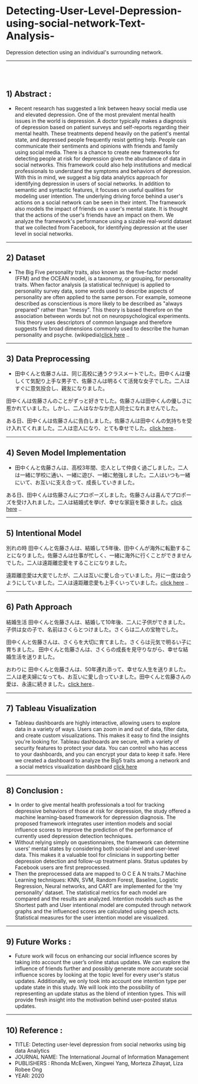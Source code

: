 # Detecting-User-Level-Depression-using-social-network-Text-Analysis-
Depression detection using an individual's surrounding network.

<hr>

<br><br>

## 1) Abstract :

  * Recent research has suggested a link between heavy social media use and elevated depression. One of the most prevalent mental health issues in the world is depression. A doctor typically makes a diagnosis of depression based on patient surveys and self-reports regarding their mental health. These treatments depend heavily on the patient's mental state, and depressed people frequently resist getting help. People can communicate their sentiments and opinions with friends and family using social media. There is a chance to create new frameworks for detecting people at risk for depression given the abundance of data in social networks. This framework could also help institutions and medical professionals to understand the symptoms and behaviors of depression. With this in mind, we suggest a big data analytics approach for identifying depression in users of social networks. In addition to semantic and syntactic features, it focuses on useful qualities for modeling user intention. The underlying driving force behind a user's actions on a social network can be seen in their intent. The framework also models the impact of friends on a user's mental state. It is thought that the actions of the user's friends have an impact on them. We analyze the framework's performance using a sizable real-world dataset that we collected from Facebook, for identifying depression at the user level in social networks.

<hr>


## 2) Dataset  

  * The Big Five personality traits, also known as the five-factor model (FFM) and the OCEAN model, is a taxonomy, or grouping, for personality traits. When factor analysis (a statistical technique) is applied to personality survey data, some words used to describe aspects of personality are often applied to the same person. For example, someone described as conscientious is more likely to be described as "always prepared" rather than "messy". This theory is based therefore on the association between words but not on neuropsychological experiments. This theory uses descriptors of common language and therefore suggests five broad dimensions commonly used to describe the human personality and psyche. (wikipedia)[click here](1.Dataset) ..

<hr>

## 3) Data Preprocessing 

 * 田中くんと佐藤さんは、同じ高校に通うクラスメートでした。田中くんは優しくて気配り上手な男子で、佐藤さんは明るくて活発な女子でした。二人はすぐに意気投合し、親友になりました。

田中くんは佐藤さんのことがずっと好きでした。佐藤さんは田中くんの優しさに惹かれていました。しかし、二人はなかなか恋人同士になれませんでした。

ある日、田中くんは佐藤さんに告白しました。佐藤さんは田中くんの気持ちを受け入れてくれました。二人は恋人になり、とても幸せでした。[click here](2.Data_Preprocessing)..

<hr>

## 4) Seven Model Implementation

 * 田中くんと佐藤さんは、高校3年間、恋人として仲良く過ごしました。二人は一緒に学校に通い、一緒に遊び、一緒に勉強しました。二人はいつも一緒にいて、お互いに支え合って、成長していきました。

ある日、田中くんは佐藤さんにプロポーズしました。佐藤さんは喜んでプロポーズを受け入れました。二人は結婚式を挙げ、幸せな家庭を築きました。[click here](3.Seven_Machine_Learning_Model_Implementation) ..

<hr>

## 5) Intentional Model 

別れの時 田中くんと佐藤さんは、結婚して5年後、田中くんが海外に転勤することになりました。佐藤さんは仕事が忙しく、一緒に海外に行くことができませんでした。二人は遠距離恋愛をすることになりました。

遠距離恋愛は大変でしたが、二人は互いに愛し合っていました。月に一度は会うようにしていました。二人は遠距離恋愛も上手くいっていました。[click here](5.Intentional_Model) ..

<hr>

## 6) Path Approach

結婚生活 田中くんと佐藤さんは、結婚して10年後、二人に子供ができました。子供は女の子で、名前はさくらとつけました。さくらは二人の宝物でした。

田中くんと佐藤さんは、さくらを大切に育てました。さくらは元気で明るい子に育ちました。 田中くんと佐藤さんは、さくらの成長を見守りながら、幸せな結婚生活を送りました。

おわりに 田中くんと佐藤さんは、50年連れ添って、幸せな人生を送りました。二人は老夫婦になっても、お互いに愛し合っていました。田中くんと佐藤さんの愛は、永遠に続きました。[click here](6.Path_Approach)..

<hr>

## 7) Tableau Visualization

  * Tableau dashboards are highly interactive, allowing users to explore data in a variety of ways. Users can zoom in and out of data, filter data, and create custom visualizations. This makes it easy to find the insights you're looking for. Tableau dashboards are secure, with a variety of security features to protect your data. You can control who has access to your dashboards, and you can encrypt your data to keep it safe. Here we created a dashboard to analyze the Big5 traits among a network and a social metrics visualization dashboard [click here](Tableau_visualization)
<hr>

## 8) Conclusion :

  * In order to give mental health professionals a tool for tracking depressive behaviors of those at risk for depression, the study offered a machine learning-based framework for depression diagnosis. The proposed framework integrates user intention models and social influence scores to improve the prediction of the performance of currently used depression detection techniques.
  * Without relying simply on questionnaires, the framework can determine users' mental states by considering both social-level and user-level data. This makes it a valuable tool for clinicians in supporting better depression detection and follow-up treatment plans. Status updates by Facebook users are first preprocessed.
  * Then the preprocessed data are mapped to O C E A N traits.7 Machine Learning techniques: KNN, SVM, Random Forest, Baseline, Logistic Regression, Neural networks, and CART are implemented for the ‘my personality’ dataset. The statistical metrics for each model are compared and the results are analyzed. Intention models such as the Shortest path and User intentional model are computed through network graphs and the influenced scores are calculated using speech acts. Statistical measures for the user intention model are visualized.


<hr>



## 9) Future Works :

  * Future work will focus on enhancing our social influence scores by taking into account the user’s online status updates. We can explore the influence of friends further and possibly generate more accurate social influence scores by looking at the topic level for every user's status updates. Additionally, we only took into account one intention type per update state in this study. We will look into the possibility of representing an update status as the blend of intention types. This will provide fresh insight into the motivation behind user-posted status updates.

<hr>



## 10) Reference :

* TITLE: Detecting user-level depression from social networks using big data Analytics
* JOURNAL NAME: The International Journal of Information Management
* PUBLISHERS : Rhonda McEwen, Xingwei Yang, Morteza Zihayat, Liza Robee Ong
* YEAR: 2020




